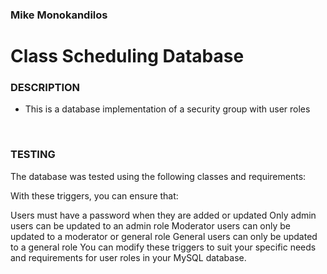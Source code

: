 ### Mike Monokandilos
#
# Class Scheduling Database

### DESCRIPTION
- This is a database implementation of a security group with user roles

<br>

### TESTING

The database was tested using the following classes and requirements:


With these triggers, you can ensure that:

Users must have a password when they are added or updated
Only admin users can be updated to an admin role
Moderator users can only be updated to a moderator or general role
General users can only be updated to a general role
You can modify these triggers to suit your specific needs and requirements for user roles in your MySQL database.
